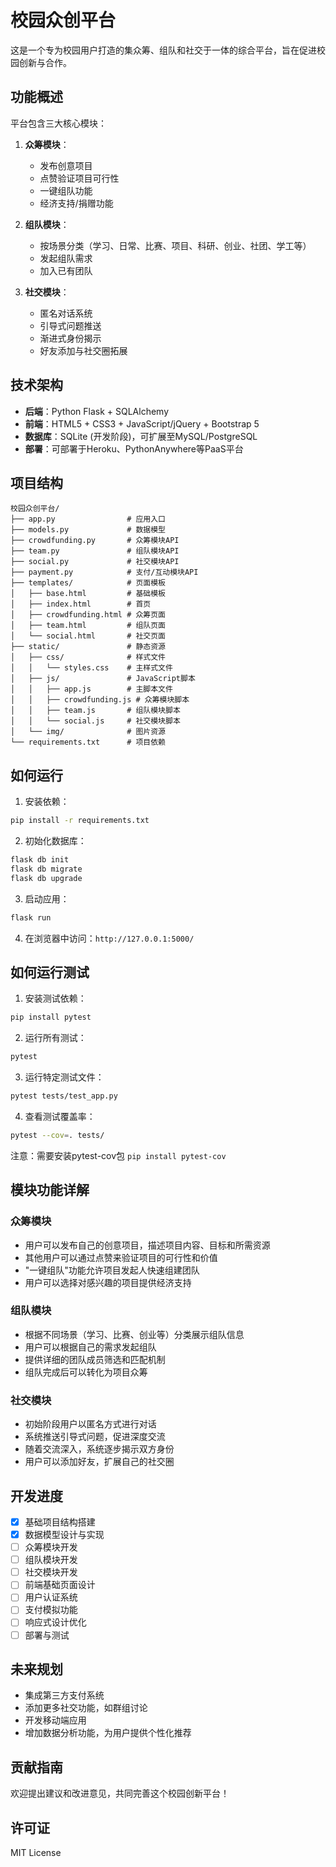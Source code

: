 # 校园众创平台

这是一个专为校园用户打造的集众筹、组队和社交于一体的综合平台，旨在促进校园创新与合作。

## 功能概述

平台包含三大核心模块：

1. **众筹模块**：
   - 发布创意项目
   - 点赞验证项目可行性
   - 一键组队功能
   - 经济支持/捐赠功能

2. **组队模块**：
   - 按场景分类（学习、日常、比赛、项目、科研、创业、社团、学工等）
   - 发起组队需求
   - 加入已有团队

3. **社交模块**：
   - 匿名对话系统
   - 引导式问题推送
   - 渐进式身份揭示
   - 好友添加与社交圈拓展

## 技术架构

- **后端**：Python Flask + SQLAlchemy
- **前端**：HTML5 + CSS3 + JavaScript/jQuery + Bootstrap 5
- **数据库**：SQLite (开发阶段)，可扩展至MySQL/PostgreSQL
- **部署**：可部署于Heroku、PythonAnywhere等PaaS平台

## 项目结构

```
校园众创平台/
├── app.py                # 应用入口
├── models.py             # 数据模型
├── crowdfunding.py       # 众筹模块API
├── team.py               # 组队模块API
├── social.py             # 社交模块API
├── payment.py            # 支付/互动模块API
├── templates/            # 页面模板
│   ├── base.html         # 基础模板
│   ├── index.html        # 首页
│   ├── crowdfunding.html # 众筹页面
│   ├── team.html         # 组队页面
│   └── social.html       # 社交页面
├── static/               # 静态资源
│   ├── css/              # 样式文件
│   │   └── styles.css    # 主样式文件
│   ├── js/               # JavaScript脚本
│   │   ├── app.js        # 主脚本文件
│   │   ├── crowdfunding.js # 众筹模块脚本
│   │   ├── team.js       # 组队模块脚本
│   │   └── social.js     # 社交模块脚本
│   └── img/              # 图片资源
└── requirements.txt      # 项目依赖
```

## 如何运行

1. 安装依赖：
```bash
pip install -r requirements.txt
```

2. 初始化数据库：
```bash
flask db init
flask db migrate
flask db upgrade
```

3. 启动应用：
```bash
flask run
```

4. 在浏览器中访问：`http://127.0.0.1:5000/`

## 如何运行测试

1. 安装测试依赖：
```bash
pip install pytest
```

2. 运行所有测试：
```bash
pytest
```

3. 运行特定测试文件：
```bash
pytest tests/test_app.py
```

4. 查看测试覆盖率：
```bash
pytest --cov=. tests/
```
注意：需要安装pytest-cov包 `pip install pytest-cov`

## 模块功能详解

### 众筹模块
- 用户可以发布自己的创意项目，描述项目内容、目标和所需资源
- 其他用户可以通过点赞来验证项目的可行性和价值
- "一键组队"功能允许项目发起人快速组建团队
- 用户可以选择对感兴趣的项目提供经济支持

### 组队模块
- 根据不同场景（学习、比赛、创业等）分类展示组队信息
- 用户可以根据自己的需求发起组队
- 提供详细的团队成员筛选和匹配机制
- 组队完成后可以转化为项目众筹

### 社交模块
- 初始阶段用户以匿名方式进行对话
- 系统推送引导式问题，促进深度交流
- 随着交流深入，系统逐步揭示双方身份
- 用户可以添加好友，扩展自己的社交圈

## 开发进度

- [x] 基础项目结构搭建
- [x] 数据模型设计与实现
- [ ] 众筹模块开发
- [ ] 组队模块开发
- [ ] 社交模块开发
- [ ] 前端基础页面设计
- [ ] 用户认证系统
- [ ] 支付模拟功能
- [ ] 响应式设计优化
- [ ] 部署与测试

## 未来规划

- 集成第三方支付系统
- 添加更多社交功能，如群组讨论
- 开发移动端应用
- 增加数据分析功能，为用户提供个性化推荐

## 贡献指南

欢迎提出建议和改进意见，共同完善这个校园创新平台！

## 许可证

MIT License 